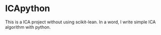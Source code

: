 # ICApython
This is a ICA project without using scikit-lean. In a word, I write simple ICA algorithm with python.
